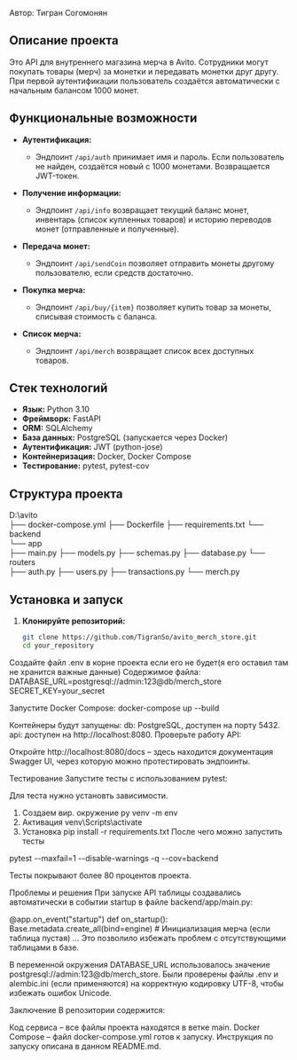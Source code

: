 Автор: Тигран Согомонян

## Описание проекта
Это API для внутреннего магазина мерча в Avito. Сотрудники могут покупать товары (мерч) за монетки и передавать монетки друг другу. При первой аутентификации пользователь создаётся автоматически с начальным балансом 1000 монет.

## Функциональные возможности
- **Аутентификация:**  
  - Эндпоинт `/api/auth` принимает имя и пароль. Если пользователь не найден, создаётся новый с 1000 монетами. Возвращается JWT-токен.
  
- **Получение информации:**  
  - Эндпоинт `/api/info` возвращает текущий баланс монет, инвентарь (список купленных товаров) и историю переводов монет (отправленные и полученные).

- **Передача монет:**  
  - Эндпоинт `/api/sendCoin` позволяет отправить монеты другому пользователю, если средств достаточно.

- **Покупка мерча:**  
  - Эндпоинт `/api/buy/{item}` позволяет купить товар за монеты, списывая стоимость с баланса.

- **Список мерча:**  
  - Эндпоинт `/api/merch` возвращает список всех доступных товаров.

## Стек технологий
- **Язык:** Python 3.10  
- **Фреймворк:** FastAPI  
- **ORM:** SQLAlchemy  
- **База данных:** PostgreSQL (запускается через Docker)  
- **Аутентификация:** JWT (python-jose)  
- **Контейнеризация:** Docker, Docker Compose  
- **Тестирование:** pytest, pytest-cov

## Структура проекта
D:\avito\
├── docker-compose.yml
├── Dockerfile
├── requirements.txt
└── backend\
    └── app\
         ├── main.py
         ├── models.py
         ├── schemas.py
         ├── database.py
         └── routers\
             ├── auth.py
             ├── users.py
             ├── transactions.py
             └── merch.py

## Установка и запуск

1. **Клонируйте репозиторий:**

   ```bash
   git clone https://github.com/TigranSo/avito_merch_store.git
   cd your_repository

Создайте файл .env в корне проекта если его не будет(я его оставил там не хранится важные данные)
Содержимое файла:
DATABASE_URL=postgresql://admin:123@db/merch_store
SECRET_KEY=your_secret

Запустите Docker Compose:
docker-compose up --build

Контейнеры будут запущены:
db: PostgreSQL, доступен на порту 5432.
api: доступен на http://localhost:8080.
Проверьте работу API:

Откройте http://localhost:8080/docs – здесь находится документация Swagger UI, через которую можно протестировать эндпоинты.

Тестирование
Запустите тесты с использованием pytest:

Для теста нужно установть зависимости.

1. Создаем вир. окружение py venv -m env
2. Активация venv\Scripts\activate
3. Установка pip install -r requirements.txt
После чего можно запустить тесты 

pytest --maxfail=1 --disable-warnings -q --cov=backend

Тесты покрывают более 80 процентов проекта.

Проблемы и решения
При запуске API таблицы создавались автоматически в событии startup в файле backend/app/main.py:

@app.on_event("startup")
def on_startup():
    Base.metadata.create_all(bind=engine)
    # Инициализация мерча (если таблица пустая)
    ...
Это позволило избежать проблем с отсутствующими таблицами в базе.

В переменной окружения DATABASE_URL использовалось значение postgresql://admin:123@db/merch_store. Были проверены файлы .env и alembic.ini (если применяются) на корректную кодировку UTF-8, чтобы избежать ошибок Unicode.

Заключение
В репозитории содержится:

Код сервиса – все файлы проекта находятся в ветке main.
Docker Compose – файл docker-compose.yml готов к запуску. Инструкция по запуску описана в данном README.md.
